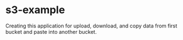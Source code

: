 # s3-example
Creating this application for upload, download, and copy data from  first bucket and paste into another bucket.
